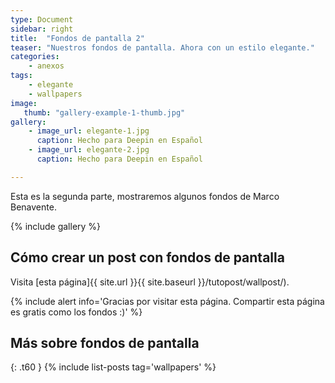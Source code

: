 ```yaml
---
type: Document
sidebar: right
title:  "Fondos de pantalla 2"
teaser: "Nuestros fondos de pantalla. Ahora con un estilo elegante."
categories:
    - anexos
tags:
    - elegante
    - wallpapers
image:
   thumb: "gallery-example-1-thumb.jpg"
gallery:
    - image_url: elegante-1.jpg
      caption: Hecho para Deepin en Español
    - image_url: elegante-2.jpg
      caption: Hecho para Deepin en Español

---
```

Esta es la segunda parte, mostraremos algunos fondos de Marco Benavente.

{% include gallery %}

## Cómo crear un post con fondos de pantalla

Visita [esta página]{{ site.url }}{{ site.baseurl }}/tutopost/wallpost/).

{% include alert info='Gracias por visitar esta página. Compartir esta página es gratis como los fondos :)' %}

## Más sobre fondos de pantalla
{: .t60 }
{% include list-posts tag='wallpapers' %}
